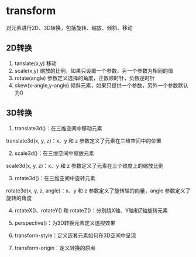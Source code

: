 # transform
对元素进行2D、3D转换，包括旋转、缩放、倾斜、移动

## 2D转换
1. tanslate(x,y) 移动
2. scale(x,y) 缩放的比例，如果只设置一个参数，另一个参数为相同的值
3. rotate(angle) 参数定义选择的角度，正数顺时针，负数逆时针
4. skew(x-angle,y-angle) 倾斜元素，如果只提供一个参数，另外一个参数默认为0

## 3D转换
1. translate3d()：在三维空间中移动元素

translate3d(x, y, z)：x、y 和 z 参数定义了元素在三维空间中的位置

2. scale3d()：在三维空间中缩放元素

scale3d(x, y, z)：x、y 和 z 参数定义了元素在三个维度上的缩放比例

3. rotate3d()：在三维空间中旋转元素

rotate3d(x, y, z, angle)：x、y 和 z 参数定义了旋转轴的向量，angle 参数定义了旋转的角度

4. rotateX()、rotateY() 和 rotateZ()：分别绕X轴、Y轴和Z轴旋转元素

5. perspective()：为3D转换元素定义透视效果

6. transform-style：定义嵌套元素如何在3D空间中呈现

7. transform-origin：定义转换的原点